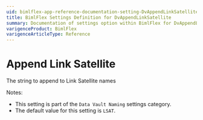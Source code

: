 ```yaml
---
uid: bimlflex-app-reference-documentation-setting-DvAppendLinkSatellite
title: BimlFlex Settings Definition for DvAppendLinkSatellite
summary: Documentation of settings option within BimlFlex for DvAppendLinkSatellite
varigenceProduct: BimlFlex
varigenceArticleType: Reference
---
```


# Append Link Satellite

The string to append to Link Satellite names

Notes:
* This setting is part of the `Data Vault Naming` settings category.
 * The default value for this setting is `LSAT`.